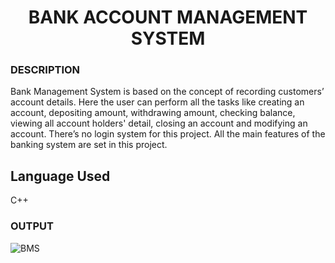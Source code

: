 
<h1 align="center">BANK ACCOUNT MANAGEMENT SYSTEM</h1>
 
### DESCRIPTION

Bank Management System is based on the concept of recording customers’ account details. Here the user can perform all the tasks like creating an account, depositing amount, withdrawing amount, checking balance, viewing all account holders' detail, closing an account and modifying an account. There’s no login system for this project. All the main features of the banking system are set in this project.

## Language Used
C++ 

### OUTPUT

![BMS](https://user-images.githubusercontent.com/83275443/177946513-5870fa69-ef28-41ed-9656-59cad412a8b1.gif)
